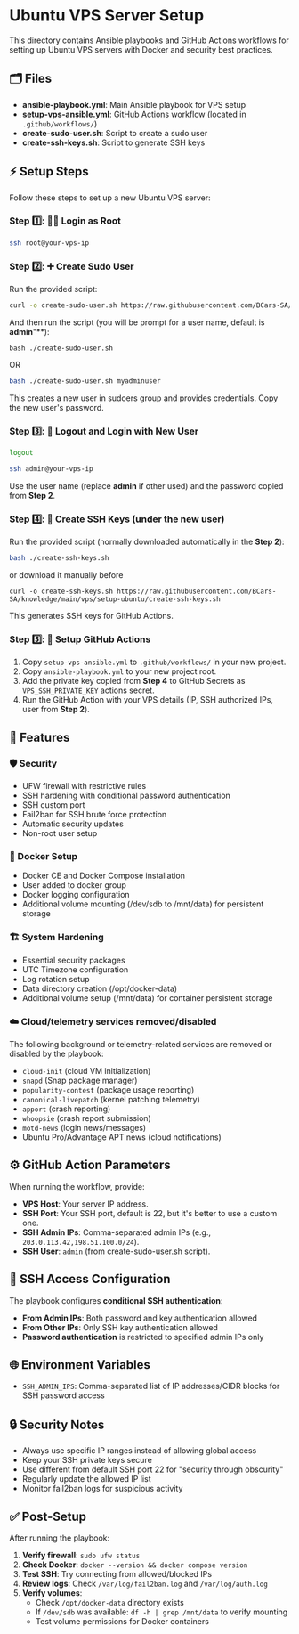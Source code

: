 # Ubuntu VPS Server Setup

This directory contains Ansible playbooks and GitHub Actions workflows for setting up Ubuntu VPS servers with Docker and security best practices.

## 🗂️ Files

- **ansible-playbook.yml**: Main Ansible playbook for VPS setup
- **setup-vps-ansible.yml**: GitHub Actions workflow (located in `.github/workflows/`)
- **create-sudo-user.sh**: Script to create a sudo user
- **create-ssh-keys.sh**: Script to generate SSH keys

## ⚡ Setup Steps

Follow these steps to set up a new Ubuntu VPS server:

### Step 1️⃣: 🧑‍💻 Login as Root
```bash
ssh root@your-vps-ip
```

### Step 2️⃣: ➕ Create Sudo User
Run the provided script:
```bash
curl -o create-sudo-user.sh https://raw.githubusercontent.com/BCars-SA/knowledge/main/vps/setup-ubuntu/create-sudo-user.sh
```
And then run the script (you will be prompt for a user name, default is **admin**"**):
```
bash ./create-sudo-user.sh
```
OR
```bash
bash ./create-sudo-user.sh myadminuser
```
This creates a new user in sudoers group and provides credentials.
Copy the new user's password.

### Step 3️⃣: 🔄 Logout and Login with New User
```bash
logout
```
```bash
ssh admin@your-vps-ip
```
Use the user name (replace **admin** if other used) and the password copied from **Step 2**.

### Step 4️⃣: 🔑 Create SSH Keys (under the new user)
Run the provided script (normally downloaded automatically in the **Step 2**):
```bash
bash ./create-ssh-keys.sh
```
or download it manually before
```
curl -o create-ssh-keys.sh https://raw.githubusercontent.com/BCars-SA/knowledge/main/vps/setup-ubuntu/create-ssh-keys.sh
```
This generates SSH keys for GitHub Actions.

### Step 5️⃣: 🐙 Setup GitHub Actions
1. Copy `setup-vps-ansible.yml` to `.github/workflows/` in your new project.
2. Copy `ansible-playbook.yml` to your new project root.
3. Add the private key copied from **Step 4** to GitHub Secrets as `VPS_SSH_PRIVATE_KEY` actions secret.
4. Run the GitHub Action with your VPS details (IP, SSH authorized IPs, user from **Step 2**).

## 🚀 Features

### 🛡️ Security
- UFW firewall with restrictive rules
- SSH hardening with conditional password authentication
- SSH custom port
- Fail2ban for SSH brute force protection
- Automatic security updates
- Non-root user setup

### 🐳 Docker Setup
- Docker CE and Docker Compose installation
- User added to docker group
- Docker logging configuration
- Additional volume mounting (/dev/sdb to /mnt/data) for persistent storage

### 🏗️ System Hardening
- Essential security packages
- UTC Timezone configuration
- Log rotation setup
- Data directory creation (/opt/docker-data)
- Additional volume setup (/mnt/data) for container persistent storage

### ☁️ Cloud/telemetry services removed/disabled

The following background or telemetry-related services are removed or disabled by the playbook:

- `cloud-init` (cloud VM initialization)
- `snapd` (Snap package manager)
- `popularity-contest` (package usage reporting)
- `canonical-livepatch` (kernel patching telemetry)
- `apport` (crash reporting)
- `whoopsie` (crash report submission)
- `motd-news` (login news/messages)
- Ubuntu Pro/Advantage APT news (cloud notifications)

## ⚙️ GitHub Action Parameters

When running the workflow, provide:
- **VPS Host**: Your server IP address.
- **SSH Port**: Your SSH port, default is 22, but it's better to use a custom one.
- **SSH Admin IPs**: Comma-separated admin IPs (e.g., `203.0.113.42,198.51.100.0/24`).
- **SSH User**: `admin` (from create-sudo-user.sh script).

## 🔑 SSH Access Configuration

The playbook configures **conditional SSH authentication**:

- **From Admin IPs**: Both password and key authentication allowed
- **From Other IPs**: Only SSH key authentication allowed
- **Password authentication** is restricted to specified admin IPs only

## 🌐 Environment Variables

- `SSH_ADMIN_IPS`: Comma-separated list of IP addresses/CIDR blocks for SSH password access

## 🔒 Security Notes

- Always use specific IP ranges instead of allowing global access
- Keep your SSH private keys secure
- Use different from default SSH port 22 for "security through obscurity"
- Regularly update the allowed IP list
- Monitor fail2ban logs for suspicious activity

## ✅ Post-Setup

After running the playbook:

1. **Verify firewall**: `sudo ufw status`
2. **Check Docker**: `docker --version && docker compose version`  
3. **Test SSH**: Try connecting from allowed/blocked IPs
4. **Review logs**: Check `/var/log/fail2ban.log` and `/var/log/auth.log`
5. **Verify volumes**: 
   - Check `/opt/docker-data` directory exists
   - If `/dev/sdb` was available: `df -h | grep /mnt/data` to verify mounting
   - Test volume permissions for Docker containers
